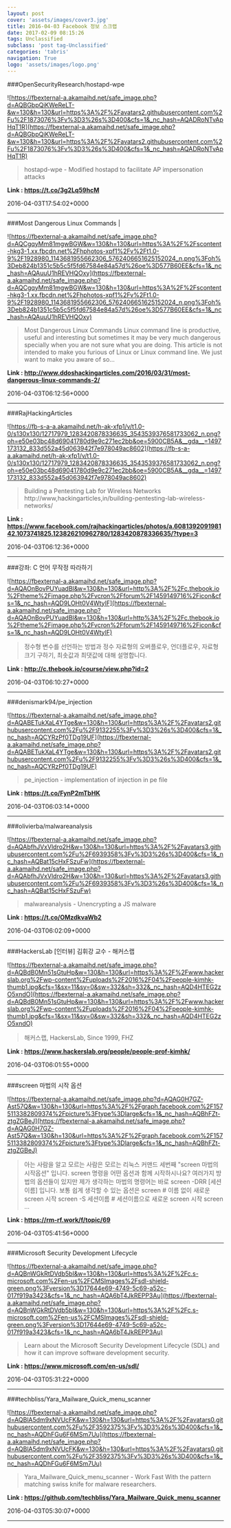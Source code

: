 ```yaml
---
layout: post
cover: 'assets/images/cover3.jpg'
title: 2016-04-03 Facebook 정보 스크랩
date: 2017-02-09 08:15:26
tags: Unclassified
subclass: 'post tag-Unclassified'
categories: 'tabris'
navigation: True
logo: 'assets/images/logo.png'
---
```


###OpenSecurityResearch/hostapd-wpe

![https://fbexternal-a.akamaihd.net/safe_image.php?d=AQBGbpQiKWeReLT-&w=130&h=130&url=https%3A%2F%2Favatars2.githubusercontent.com%2Fu%2F1873076%3Fv%3D3%26s%3D400&cfs=1&_nc_hash=AQADRoNTvApHqT1R](https://fbexternal-a.akamaihd.net/safe_image.php?d=AQBGbpQiKWeReLT-&w=130&h=130&url=https%3A%2F%2Favatars2.githubusercontent.com%2Fu%2F1873076%3Fv%3D3%26s%3D400&cfs=1&_nc_hash=AQADRoNTvApHqT1R)

>hostapd-wpe - Modified hostapd to facilitate AP impersonation attacks

**Link : <https://t.co/3g2Lq59hcM>**

2016-04-03T17:54:02+0000

---

###Most Dangerous Linux Commands |

![https://fbexternal-a.akamaihd.net/safe_image.php?d=AQCgqyMm81mgwBGW&w=130&h=130&url=https%3A%2F%2Fscontent-hkg3-1.xx.fbcdn.net%2Fhphotos-xpf1%2Fv%2Ft1.0-9%2F1928980_1143681955662306_5762406651625152024_n.png%3Foh%3Deb824b1351c5b5c5f5fd67584e84a57d%26oe%3D577B60EE&cfs=1&_nc_hash=AQAuuU1hREVHQOxy](https://fbexternal-a.akamaihd.net/safe_image.php?d=AQCgqyMm81mgwBGW&w=130&h=130&url=https%3A%2F%2Fscontent-hkg3-1.xx.fbcdn.net%2Fhphotos-xpf1%2Fv%2Ft1.0-9%2F1928980_1143681955662306_5762406651625152024_n.png%3Foh%3Deb824b1351c5b5c5f5fd67584e84a57d%26oe%3D577B60EE&cfs=1&_nc_hash=AQAuuU1hREVHQOxy)

>Most Dangerous Linux Commands Linux command line is productive, useful and interesting but sometimes it may be very much dangerous specially when you are not sure what you are doing. This article is not intended to make you furious of Linux or Linux command line. We just want to make you aware of so…

**Link : <http://www.ddoshackingarticles.com/2016/03/31/most-dangerous-linux-commands-2/>**

2016-04-03T06:12:56+0000

---

###RajHackingArticles

![https://fb-s-a-a.akamaihd.net/h-ak-xfp1/v/t1.0-0/s130x130/12717979_1283420878336635_3543539376581733062_n.png?oh=e50e03bc48d69041780d9e9c271ec2bb&oe=5900CB5A&__gda__=1497173132_833d552a45d063942f7e978049ac8602](https://fb-s-a-a.akamaihd.net/h-ak-xfp1/v/t1.0-0/s130x130/12717979_1283420878336635_3543539376581733062_n.png?oh=e50e03bc48d69041780d9e9c271ec2bb&oe=5900CB5A&__gda__=1497173132_833d552a45d063942f7e978049ac8602)

>Building a Pentesting Lab for Wireless Networks
http://www,hackingarticles,in/building-pentesting-lab-wireless-networks/

**Link : <https://www.facebook.com/rajhackingarticles/photos/a.608139209198142.1073741825.123826210962780/1283420878336635/?type=3>**

2016-04-03T06:12:36+0000

---

###강좌: C 언어 무작정 따라하기

![https://fbexternal-a.akamaihd.net/safe_image.php?d=AQAOnBovPUYuadBl&w=130&h=130&url=http%3A%2F%2Fc.thebook.io%2Ftheme%2Fimage.php%2Fvcron%2Fforum%2F1459149716%2Ficon&cfs=1&_nc_hash=AQD9LOHt0V4WtylF](https://fbexternal-a.akamaihd.net/safe_image.php?d=AQAOnBovPUYuadBl&w=130&h=130&url=http%3A%2F%2Fc.thebook.io%2Ftheme%2Fimage.php%2Fvcron%2Fforum%2F1459149716%2Ficon&cfs=1&_nc_hash=AQD9LOHt0V4WtylF)

>정수형 변수를 선언하는 방법과 정수 자료형의 오버플로우, 언더플로우, 자료형 크기 구하기, 최솟값과 최댓값에 대해 설명합니다.

**Link : <http://c.thebook.io/course/view.php?id=2>**

2016-04-03T06:10:27+0000

---

###denismark94/pe_injection

![https://fbexternal-a.akamaihd.net/safe_image.php?d=AQABETukXaL4YTge&w=130&h=130&url=https%3A%2F%2Favatars2.githubusercontent.com%2Fu%2F9132255%3Fv%3D3%26s%3D400&cfs=1&_nc_hash=AQCYRzPf0TDg19UF](https://fbexternal-a.akamaihd.net/safe_image.php?d=AQABETukXaL4YTge&w=130&h=130&url=https%3A%2F%2Favatars2.githubusercontent.com%2Fu%2F9132255%3Fv%3D3%26s%3D400&cfs=1&_nc_hash=AQCYRzPf0TDg19UF)

>pe_injection - implementation of injection in pe file

**Link : <https://t.co/FynP2mTbHK>**

2016-04-03T06:03:14+0000

---

###olivierba/malwareanalysis

![https://fbexternal-a.akamaihd.net/safe_image.php?d=AQAbfhJVxVldro2H&w=130&h=130&url=https%3A%2F%2Favatars3.githubusercontent.com%2Fu%2F6939358%3Fv%3D3%26s%3D400&cfs=1&_nc_hash=AQBat15cHxFSzuFw](https://fbexternal-a.akamaihd.net/safe_image.php?d=AQAbfhJVxVldro2H&w=130&h=130&url=https%3A%2F%2Favatars3.githubusercontent.com%2Fu%2F6939358%3Fv%3D3%26s%3D400&cfs=1&_nc_hash=AQBat15cHxFSzuFw)

>malwareanalysis - Unencrypting a JS malware

**Link : <https://t.co/OMzdkvaWb2>**

2016-04-03T06:02:09+0000

---

###HackersLab [인터뷰] 김휘강 교수 - 해커스랩

![https://fbexternal-a.akamaihd.net/safe_image.php?d=AQBdB0Mn51sGtuHp&w=130&h=130&url=https%3A%2F%2Fwww.hackerslab.org%2Fwp-content%2Fuploads%2F2016%2F04%2Fpeople-kimhk-thumb1.jpg&cfs=1&sx=11&sy=0&sw=332&sh=332&_nc_hash=AQD4HTEG2zO5xndO](https://fbexternal-a.akamaihd.net/safe_image.php?d=AQBdB0Mn51sGtuHp&w=130&h=130&url=https%3A%2F%2Fwww.hackerslab.org%2Fwp-content%2Fuploads%2F2016%2F04%2Fpeople-kimhk-thumb1.jpg&cfs=1&sx=11&sy=0&sw=332&sh=332&_nc_hash=AQD4HTEG2zO5xndO)

>해커스랩, HackersLab, Since 1999, FHZ

**Link : <https://www.hackerslab.org/people/people-prof-kimhk/>**

2016-04-03T06:01:55+0000

---

###screen 마법의 시작 옵션

![https://fbexternal-a.akamaihd.net/safe_image.php?d=AQAG0H7GZ-Ast57Q&w=130&h=130&url=https%3A%2F%2Fgraph.facebook.com%2F1575113382809374%2Fpicture%3Ftype%3Dlarge&cfs=1&_nc_hash=AQBhFZt-ztgZGBeJ](https://fbexternal-a.akamaihd.net/safe_image.php?d=AQAG0H7GZ-Ast57Q&w=130&h=130&url=https%3A%2F%2Fgraph.facebook.com%2F1575113382809374%2Fpicture%3Ftype%3Dlarge&cfs=1&_nc_hash=AQBhFZt-ztgZGBeJ)

>아는 사람을 알고 모르는 사람은 모르는 리눅스 커맨드 세번째 "screen 마법의 시작옵션" 입니다. screen 명령을 어떤 옵션과 함께 시작하시나요? 여러가지 방법의 옵션들이 있지만 제가 생각하는 마법의 명령어는 바로 screen -DRR [세션이름] 입니다. 보통 쉽게 생각할 수 있는 옵션은 screen # 이름 없이 새로운 screen 시작 screen -S 세션이름 # 세션이름으로 새로운 screen 시작 screen ...

**Link : <https://rm-rf.work/f/topic/69>**

2016-04-03T05:41:56+0000

---

###Microsoft Security Development Lifecycle

![https://fbexternal-a.akamaihd.net/safe_image.php?d=AQBnWGkRtDVdb5bI&w=130&h=130&url=https%3A%2F%2Fc.s-microsoft.com%2Fen-us%2FCMSImages%2Fsdl-shield-green.png%3Fversion%3D17644e69-4749-5c69-a52c-017f919a3423&cfs=1&_nc_hash=AQA6bT4JkREPP3Au](https://fbexternal-a.akamaihd.net/safe_image.php?d=AQBnWGkRtDVdb5bI&w=130&h=130&url=https%3A%2F%2Fc.s-microsoft.com%2Fen-us%2FCMSImages%2Fsdl-shield-green.png%3Fversion%3D17644e69-4749-5c69-a52c-017f919a3423&cfs=1&_nc_hash=AQA6bT4JkREPP3Au)

>Learn about the Microsoft Security Development Lifecycle (SDL) and how it can improve software development security.

**Link : <https://www.microsoft.com/en-us/sdl/>**

2016-04-03T05:31:22+0000

---

###techbliss/Yara_Mailware_Quick_menu_scanner

![https://fbexternal-a.akamaihd.net/safe_image.php?d=AQBlA5dm9xNVUcFK&w=130&h=130&url=https%3A%2F%2Favatars0.githubusercontent.com%2Fu%2F3592375%3Fv%3D3%26s%3D400&cfs=1&_nc_hash=AQDhFGu6F6MSm7Uu](https://fbexternal-a.akamaihd.net/safe_image.php?d=AQBlA5dm9xNVUcFK&w=130&h=130&url=https%3A%2F%2Favatars0.githubusercontent.com%2Fu%2F3592375%3Fv%3D3%26s%3D400&cfs=1&_nc_hash=AQDhFGu6F6MSm7Uu)

>Yara_Mailware_Quick_menu_scanner - Work Fast With the pattern matching swiss knife for malware researchers.

**Link : <https://github.com/techbliss/Yara_Mailware_Quick_menu_scanner>**

2016-04-03T05:30:07+0000

---

